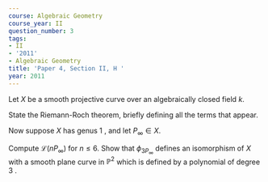 ```yaml
---
course: Algebraic Geometry
course_year: II
question_number: 3
tags:
- II
- '2011'
- Algebraic Geometry
title: 'Paper 4, Section II, H '
year: 2011
---
```




Let $X$ be a smooth projective curve over an algebraically closed field $k$.

State the Riemann-Roch theorem, briefly defining all the terms that appear.

Now suppose $X$ has genus 1 , and let $P_{\infty} \in X$.

Compute $\mathcal{L}\left(n P_{\infty}\right)$ for $n \leqslant 6$. Show that $\phi_{3 P_{\infty}}$ defines an isomorphism of $X$ with a smooth plane curve in $\mathbb{P}^{2}$ which is defined by a polynomial of degree 3 .